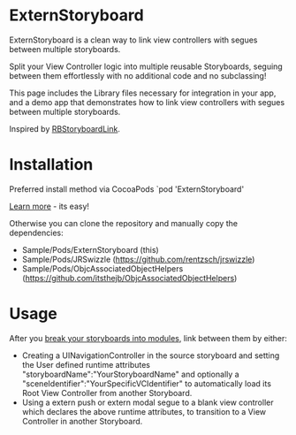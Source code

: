 ExternStoryboard
================

ExternStoryboard is a clean way to link view controllers with segues between multiple storyboards.

Split your View Controller logic into multiple reusable Storyboards, seguing between them effortlessly with no additional code and no subclassing!

This page includes the Library files necessary for integration in your app, and a demo app that demonstrates how to link view controllers with segues between multiple storyboards.

Inspired by [RBStoryboardLink][1].

[1]:https://github.com/rob-brown/RBStoryboardLink

Installation
================

Preferred install method via CocoaPods
`pod 'ExternStoryboard'

[Learn more](http://cocoapods.org/) - its easy!

Otherwise you can clone the repository and manually copy the dependencies:
- Sample/Pods/ExternStoryboard (this)
- Sample/Pods/JRSwizzle (https://github.com/rentzsch/jrswizzle)
- Sample/Pods/ObjcAssociatedObjectHelpers (https://github.com/itsthejb/ObjcAssociatedObjectHelpers)

Usage
==============

After you [break your storyboards into modules](http://robsprogramknowledge.blogspot.com.br/2012/01/uistoryboard-best-practices.html), link between them by either:
- Creating a UINavigationController in the source storyboard and setting the User defined runtime attributes "storyboardName":"YourStoryboardName" and optionally a "sceneIdentifier":"YourSpecificVCIdentifier" to automatically load its Root View Controller from another Storyboard.
- Using a extern push or extern modal segue to a blank view controller which declares the above runtime attributes, to transition to a View Controller in another Storyboard.



